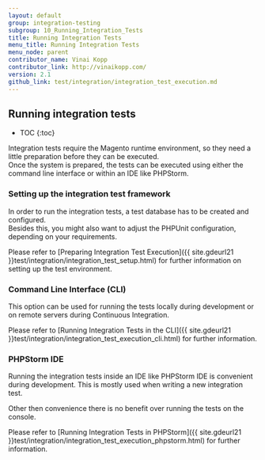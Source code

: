 ```yaml
---
layout: default
group: integration-testing
subgroup: 10_Running_Integration_Tests
title: Running Integration Tests
menu_title: Running Integration Tests
menu_node: parent
contributor_name: Vinai Kopp
contributor_link: http://vinaikopp.com/
version: 2.1
github_link: test/integration/integration_test_execution.md
---
```


## Running integration tests

* TOC
{:toc}

Integration tests require the Magento runtime environment, so they need a little preparation before they can be executed.  
Once the system is prepared, the tests can be executed using either the command line interface or within an IDE like PHPStorm.

### Setting up the integration test framework

In order to run the integration tests, a test database has to be created and configured.  
Besides this, you might also want to adjust the PHPUnit configuration, depending on your requirements.

Please refer to [Preparing Integration Test Execution]({{ site.gdeurl21 }}test/integration/integration_test_setup.html) for further information on setting up the test environment.

### Command Line Interface (CLI)  

This option can be used for running the tests locally during development or on remote servers during Continuous Integration.  

Please refer to [Running Integration Tests in the CLI]({{ site.gdeurl21 }}test/integration/integration_test_execution_cli.html) for further information.

### PHPStorm IDE

Running the integration tests inside an IDE like PHPStorm IDE is convenient during development. This is mostly used when writing a new integration test.

Other then convenience there is no benefit over running the tests on the console.

Please refer to [Running Integration Tests in PHPStorm]({{ site.gdeurl21 }}test/integration/integration_test_execution_phpstorm.html) for further information.
